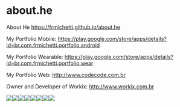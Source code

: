 # about.he
About He https://frmichetti.github.io/about.he

My Portfolio Mobile: https://play.google.com/store/apps/details?id=br.com.frmichetti.portfolio.android

My Portfolio Wearable: https://play.google.com/store/apps/details?id=br.com.frmichetti.portfolio.wear

My Portfolio Web: http://www.codecode.com.br

Owner and Developer of Workix: http://www.workix.com.br


[![](https://sourcerer.io/fame/frmichetti/frmichetti/about.he/images/0)](https://sourcerer.io/fame/frmichetti/frmichetti/about.he/links/0)[![](https://sourcerer.io/fame/frmichetti/frmichetti/about.he/images/1)](https://sourcerer.io/fame/frmichetti/frmichetti/about.he/links/1)[![](https://sourcerer.io/fame/frmichetti/frmichetti/about.he/images/2)](https://sourcerer.io/fame/frmichetti/frmichetti/about.he/links/2)[![](https://sourcerer.io/fame/frmichetti/frmichetti/about.he/images/3)](https://sourcerer.io/fame/frmichetti/frmichetti/about.he/links/3)[![](https://sourcerer.io/fame/frmichetti/frmichetti/about.he/images/4)](https://sourcerer.io/fame/frmichetti/frmichetti/about.he/links/4)[![](https://sourcerer.io/fame/frmichetti/frmichetti/about.he/images/5)](https://sourcerer.io/fame/frmichetti/frmichetti/about.he/links/5)[![](https://sourcerer.io/fame/frmichetti/frmichetti/about.he/images/6)](https://sourcerer.io/fame/frmichetti/frmichetti/about.he/links/6)[![](https://sourcerer.io/fame/frmichetti/frmichetti/about.he/images/7)](https://sourcerer.io/fame/frmichetti/frmichetti/about.he/links/7)
